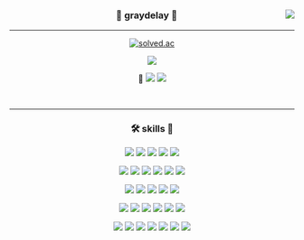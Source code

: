 <div align="center">
  
  <img align="right" src="https://github-readme-stats.vercel.app/api/top-langs/?username=graydelay&exclude_repo=Computer-Science-Engineering,clone-web-scrapper&hide=Procfile&layout=compact&langs_count=8"/>
  
  ### 🎯 graydelay 📸
  
  -----
  
  <a href="https://github.com/graydelay"><img alt="solved.ac" src="https://hits.seeyoufarm.com/api/count/incr/badge.svg?url=https%3A%2F%2Fgithub.com%2Fgraydelay&count_bg=%23000000&title_bg=%23000000&icon=github.svg&icon_color=%23E7E7E7&title=github&edge_flat=false)"/></a>
 
  <a href="https://velog.io/@graydelay"><img src="https://img.shields.io/badge/graydelay.log-3DDC84?style=flat-square&logo=Velog&logoColor=white"/></a> <!--  <a href=""><img src="https://img.shields.io/badge/PROJECT & STUDY-ffffff?style=flat-square&logo=notion&logoColor=black"/></a> -->

  📝 <a><img src="https://img.shields.io/badge/Spring Security-6DB33F?style=square&logo=Spring Security&logoColor=white"/></a> <a><img src="https://img.shields.io/badge/NestJS-E0234E?style=square&logo=NestJS&logoColor=white"/></a>
  
  <br> 
</div>

-----

<div align="center">
  
  ### 🛠 skills 🔧
  
  <img src="https://img.shields.io/badge/Java-007396?style=square&logo=Java&logoColor=white"/> <img src="https://img.shields.io/badge/JavaScript-F7DF1E?style=square&logo=JavaScript&logoColor=black"/> <img src="https://img.shields.io/badge/TypeScript-3178C6?style=square&logo=TypeScript&logoColor=white"/> <img src="https://img.shields.io/badge/HTML5-E34F26?style=square&logo=HTML5&logoColor=white"/> <img src="https://img.shields.io/badge/CSS3-1572B6?style=square&logo=CSS3&logoColor=white"/>
    
  <img src="https://img.shields.io/badge/Spring-6DB33F?style=square&logo=Spring&logoColor=white"/> <img src="https://img.shields.io/badge/Spring Boot-6DB33F?style=square&logo=Spring Boot&logoColor=white"/> <img src="https://img.shields.io/badge/Gradle-02303A?style=square&logo=Gradle&logoColor=white"/> <img src="https://img.shields.io/badge/Jquery-0769AD?style=square&logo=jquery&logoColor=white"/> <img src="https://img.shields.io/badge/Gulp-CF4647?style=square&logo=Gulp&logoColor=white"/> <img src="https://img.shields.io/badge/Jest-C21325?style=square&logo=Jest&logoColor=white"/> 
  
  <img src="https://img.shields.io/badge/Oracle-F80000?style=square&logo=Oracle&logoColor=white"/> <img src="https://img.shields.io/badge/mysql-4479A1?style=square&logo=mysql&logoColor=white"/> <img src="https://img.shields.io/badge/Apache Tomcat-F8DC75?style=square&logo=Apache Tomcat&logoColor=black"/> <img src="https://img.shields.io/badge/macOS-000000?style=square&logo=macOS&logoColor=white"/> <img src="https://img.shields.io/badge/Windows-0078D6?style=square&logo=Windows&logoColor=white"/> 
  
  <img src="https://img.shields.io/badge/Visual Studio Code-007ACC?style=square&logo=Visual Studio Code&logoColor=white"/> <img src="https://img.shields.io/badge/IntelliJ IDEA-000000?style=square&logo=IntelliJ IDEA&logoColor=white"/> <img src="https://img.shields.io/badge/Eclipse IDE-2C2255?style=square&logo=Eclipse IDE&logoColor=white"/> <img src="https://img.shields.io/badge/Slack-4A154B?style=square&logo=Slack&logoColor=white"/> <img src="https://img.shields.io/badge/Microsoft Teams-6264A7?style=square&logo=Microsoft Teams&logoColor=white"/> <img src="https://img.shields.io/badge/Notion-000000?style=square&logo=Notion&logoColor=white"/> 
  
  <img src="https://img.shields.io/badge/Node.js-339933?style=square&logo=Node.js&logoColor=white"/> <img src="https://img.shields.io/badge/npm-CB3837?style=square&logo=npm&logoColor=white"/> <img src="https://img.shields.io/badge/yarn-2C8EBB?style=square&logo=yarn&logoColor=white"/> <img src="https://img.shields.io/badge/Webpack-8DD6F9?style=square&logo=Webpack&logoColor=black"/> <img src="https://img.shields.io/badge/Git-F05032?style=square&logo=Git&logoColor=white"/> <img src="https://img.shields.io/badge/Gitlab-FCA121?style=square&logo=Gitlab&logoColor=white"/> <img src="https://img.shields.io/badge/Github-181717?style=square&logo=Github&logoColor=white"/> 

</div>


<!---
- 👋 Hi, I’m @graydelay
- 👀 I’m interested in ...
- 🌱 I’m currently learning ...
- 💞️ I’m looking to collaborate on ...
- 📫 How to reach me ...

graydelay/graydelay is a ✨ special ✨ repository because its `README.md` (this file) appears on your GitHub profile.
You can click the Preview link to take a look at your changes.
--->

